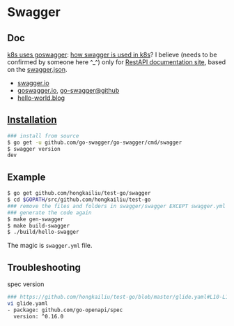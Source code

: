 # Swagger

## Doc

[k8s uses goswagger](https://goswagger.io/#who-is-using-this-project): [how swagger is used in k8s](https://kubernetes.io/docs/concepts/overview/kubernetes-api/)? I believe (needs to be confirmed by someone here ^_^) only for [RestAPI documentation site](https://kubernetes.io/docs/reference/), based on the [swagger.json](https://github.com/kubernetes/kubernetes/blob/master/api/openapi-spec/swagger.json).

* [swagger.io](https://swagger.io/docs/specification/about/)
* [goswagger.io](https://goswagger.io/), [go-swagger@github](https://github.com/go-swagger/go-swagger)
* [hello-world.blog](https://ops.tips/blog/a-swagger-golang-hello-world/)


## [Installation](https://goswagger.io/install.html)

```bash
### install from source
$ go get -u github.com/go-swagger/go-swagger/cmd/swagger
$ swagger version
dev
```

## Example

```bash
$ go get github.com/hongkailiu/test-go/swagger
$ cd $GOPATH/src/github.com/hongkailiu/test-go
### remove the files and folders in swagger/swagger EXCEPT swagger.yml
### generate the code again
$ make gen-swagger
$ make build-swagger
$ ./build/hello-swagger 

```

The magic is `swagger.yml` file.

## Troubleshooting

spec version

```bash
### https://github.com/hongkailiu/test-go/blob/master/glide.yaml#L10-L11
vi glide.yaml
- package: github.com/go-openapi/spec
  version: ^0.16.0

```
